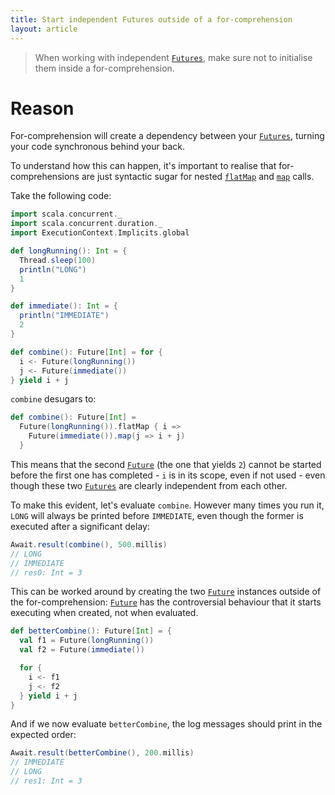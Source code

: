 ```yaml
---
title: Start independent Futures outside of a for-comprehension
layout: article
---
```


> When working with independent [`Futures`][`Future`], make sure not to initialise them inside a for-comprehension.

# Reason

For-comprehension will create a dependency between your [`Futures`][`Future`], turning your code synchronous behind your back.

To understand how this can happen, it's important to realise that for-comprehensions are just syntactic sugar for nested [`flatMap`] and [`map`] calls.

Take the following code:

```scala
import scala.concurrent._
import scala.concurrent.duration._
import ExecutionContext.Implicits.global

def longRunning(): Int = {
  Thread.sleep(100)
  println("LONG")
  1
}

def immediate(): Int = {
  println("IMMEDIATE")
  2
}

def combine(): Future[Int] = for {
  i <- Future(longRunning())
  j <- Future(immediate())
} yield i + j
```

`combine` desugars to:

```scala
def combine(): Future[Int] =
  Future(longRunning()).flatMap { i =>
    Future(immediate()).map(j => i + j)
  }
```

This means that the second [`Future`] (the one that yields `2`) cannot be started before the first one has completed - `i` is in its scope, even if not used - even though these two [`Futures`][`Future`] are clearly independent from each other.

To make this evident, let's evaluate `combine`. However many times you run it, `LONG` will always be printed before `IMMEDIATE`, even though the former is executed after a significant delay:

```scala
Await.result(combine(), 500.millis)
// LONG
// IMMEDIATE
// res0: Int = 3
```

This can be worked around by creating the two [`Future`] instances outside of the for-comprehension: [`Future`] has the controversial behaviour that it starts executing when created, not when evaluated.

```scala
def betterCombine(): Future[Int] = {
  val f1 = Future(longRunning())
  val f2 = Future(immediate())

  for {
    i <- f1
    j <- f2
  } yield i + j
}
```

And if we now evaluate `betterCombine`, the log messages should print in the expected order:

```scala
Await.result(betterCombine(), 200.millis)
// IMMEDIATE
// LONG
// res1: Int = 3
```

[`Future`]:https://www.scala-lang.org/api/2.12.8/scala/concurrent/Future.html
[`flatMap`]:https://www.scala-lang.org/api/2.12.8/scala/concurrent/Future.html#flatMap[S](f:T=%3Escala.concurrent.Future[S])(implicitexecutor:scala.concurrent.ExecutionContext):scala.concurrent.Future[S]
[`map`]:https://www.scala-lang.org/api/2.12.8/scala/concurrent/Future.html#map[S](f:T=%3ES)(implicitexecutor:scala.concurrent.ExecutionContext):scala.concurrent.Future[S]
